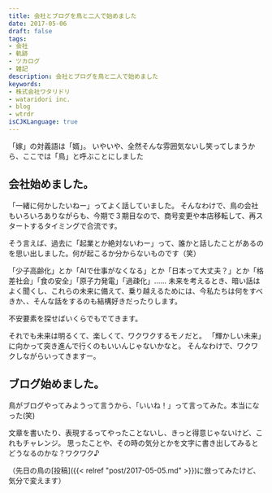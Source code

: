 ```yaml
---
title: 会社とブログを鳥と二人で始めました
date: 2017-05-06
draft: false
tags:
- 会社
- 軌跡
- ツカログ
- 雑記
description: 会社とブログを鳥と二人で始めました
keywords:
- 株式会社ワタリドリ
- wataridori inc.
- blog
- wtrdr
isCJKLanguage: true
---
```

「嫁」の対義語は「婿」。
いやいや、全然そんな雰囲気ないし笑ってしまうから、ここでは「鳥」と呼ぶことにしました

## 会社始めました。
「一緒に何かしたいねー」ってよく話していました。
そんなわけで、鳥の会社もいろいろありながらも、今期で３期目なので、商号変更や本店移転して、再スタートするタイミングで合流です。

そう言えば、過去に「起業とか絶対ないわー」って、誰かと話したことがあるのを思い出しました。何が起こるか分からないものです（笑）

「少子高齢化」とか「AIで仕事がなくなる」とか「日本って大丈夫？」とか「格差社会」「食の安全」「原子力発電」「過疎化」……
未来を考えるとき、暗い話はよく聞くし、これらの未来に備えて、乗り越えるためには、今私たちは何をすべきか、、そんな話をするのも結構好きだったりします。

不安要素を探せばいくらでもでてきます。

それでも未来は明るくて、楽しくて、ワクワクするモノだと。
「輝かしい未来」に向かって突き進んで行くのもいいんじゃないかなと。
そんなわけで、ワクワクしながらいってきますー。

## ブログ始めました。
鳥がブログやってみようって言うから、「いいね！」って言ってみた。本当になった(笑)

文章を書いたり、表現するってやったことないし、きっと得意じゃないけど、これもチャレンジ。
思ったことや、その時の気分とかを文字に書き出してみるとどうなるのかな？ワクワク♪

（先日の鳥の[投稿]({{< relref "post/2017-05-05.md" >}})に倣ってみたけど、気分で変えます）
